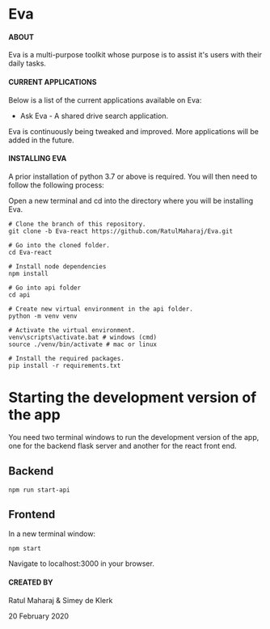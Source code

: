 # Eva

#### ABOUT

Eva is a multi-purpose toolkit whose purpose is to assist it's users with their daily tasks.

#### CURRENT APPLICATIONS

Below is a list of the current applications available on Eva: 
* Ask Eva - A shared drive search application.

Eva is continuously being tweaked and improved. More applications will be added in the future.
 
#### INSTALLING EVA

A prior installation of python 3.7 or above is required. You will then need to follow the following process:

Open a new terminal and cd into the directory where you will be installing Eva.

```shell
# Clone the branch of this repository.
git clone -b Eva-react https://github.com/RatulMaharaj/Eva.git

# Go into the cloned folder.
cd Eva-react

# Install node dependencies
npm install

# Go into api folder
cd api

# Create new virtual environment in the api folder.
python -m venv venv

# Activate the virtual environment.
venv\scripts\activate.bat # windows (cmd)
source ./venv/bin/activate # mac or linux

# Install the required packages.
pip install -r requirements.txt 

```
# Starting the development version of the app

You need two terminal windows to run the development version of the app, one for the backend flask server and another for the react front end. 

## Backend

```shell
npm run start-api
```

## Frontend
In a new terminal window:

```shell
npm start
```

Navigate to localhost:3000 in your browser.

#### CREATED BY
 
Ratul Maharaj & Simey de Klerk 
 
20 February 2020
